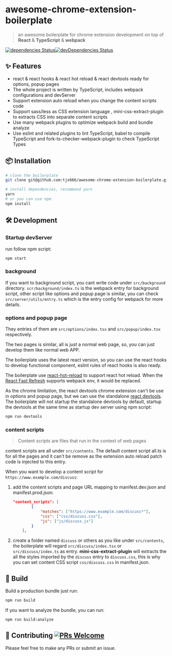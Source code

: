 # awesome-chrome-extension-boilerplate

> an awesome boilerplate for chrome extension development on top of **React** & **TypeScript** & **webpack**

[![dependencies Status](https://david-dm.org/tjx666/awesome-chrome-extension-boilerplate/status.svg?style=flat-square)](https://david-dm.org/tjx666/awesome-chrome-extension-boilerplate)[![devDependencies Status](https://david-dm.org/tjx666/awesome-chrome-extension-boilerplate/dev-status.svg?style=flat-square)](https://david-dm.org/tjx666/awesome-chrome-extension-boilerplate?type=dev)

## :sparkles: Features

- react & react hooks & react hot reload & react devtools ready for options, popup pages
- The whole project is written by TypeScript, includes webpack configurations and devServer
- Support extension auto reload when you change the content scripts code
- Support sass/less as CSS extension language , mini-css-extract-plugin to extracts CSS into separate content scripts
- Use many webpack plugins to optimize webpack build and bundle analyze
- Use eslint and related plugins to lint TypeScript, babel to compile TypeScript and fork-ts-checker-webpack-plugin to check TypeScript Types

## :package: Installation

```bash
# clone the boilerplate
git clone git@github.com:tjx666/awesome-chrome-extension-boilerplate.git your-extension-name

# install dependencies, recommand yarn
yarn
# or you can use npm
npm install
```

## :hammer_and_wrench: Development

### Startup devServer

run follow npm script:

```bash
npm start
```

### background

If you want to background script, you cant write code under `src/background` directory. `scr/background/index.ts` is the webpack entry for background script, other script like options and popup page is similar, you can check `src/server/utils/entry.ts` which is the entry config for webpack for more details.

### options and popup page

They entries of them are `src/options/index.tsx` and `src/popup/index.tsx` respectively.

The two pages is similar, all is just a normal web page, so, you can just develop them like normal web APP.

The boilerplate uses the latest react version, so you can use the react hooks to develop functional component, eslint rules of react hooks is also ready.

The boilerplate use [react-hot-reload](https://github.com/gaearon/react-hot-loader) to support react hot reload. When the [React Fast Refresh](https://github.com/facebook/react/issues/16604) supports webpack env, it would be replaced.

As the chrome limitation, the react devtools chrome extension can't be use in options and popup page, but we can use the standalone [react devtools](https://www.npmjs.com/package/react-devtools). The boilerplate will not startup the standalone devtools by default, startup the devtools at the same time as startup dev server using npm script:

```bash
npm run devtools
```

### content scripts

> Content scripts are files that run in the context of web pages

content scripts are all under `src/contents`. The default content script all.ts is for all the pages and it can't be remove as the extension auto reload patch code is injected to this entry.

When you want to develop a content script for `https://www.example.com/discuss`:

1. add the content scripts and page URL mapping to manifest.dev.json and manifest.prod.json:

   ```json
   "content_scripts": [
           {
               "matches": ["https://www.example.com/discuss*"],
               "css": ["css/discuss.css"],
               "js": ["js/discuss.js"]
           }
       ],
   ```

2. create a folder named `discuss` or others as you like under `src/contents`, the boilerplate will regard `src/discuss/index.tsx` or `src/discuss/index.ts` as entry. **mini-css-extract-plugin** will extracts the all the styles imported by the `discuss` entry to `discuss.css`, this is why you can set content CSS script `css/discuss.css` in manifest.json.

## :construction_worker: Build

Build a production bundle just run:

```bash
npm run build
```

If you want to analyze the bundle, you can run:

```bash
npm run build:analyze
```

## :handshake: Contributing [![PRs Welcome](https://img.shields.io/badge/PRs-welcome-brightgreen.svg?style=flat-square)](http://makeapullrequest.com)

Please feel free to make any PRs or submit an issue.
